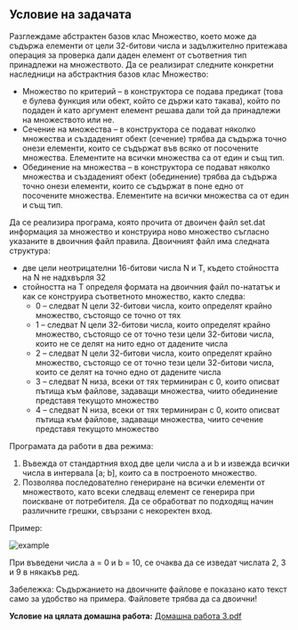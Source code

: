 ## Условие на задачата

Разглеждаме абстрактен базов клас Множество, което може да съдържа елементи от цели 32-битови числа и задължително притежава операция за проверка дали даден елемент от съответния тип принадлежи на множеството.
Да се реализират следните конкретни наследници на абстрактния базов клас Множество:

- Множество по критерий – в конструктора се подава предикат (това е булева функция или обект, който се държи като такава), който по подаден ѝ като аргумент елемент решава дали той да принадлежи на множеството или не.
- Сечение на множества – в конструктора се подават няколко множества и създаденият обект (сечение) трябва да съдържа точно онези елементи, които се съдържат във всяко от посочените множества. Елементите на всички множества са от един и същ тип.
- Обединение на множества – в конструктора се подават няколко множества и създаденият обект (обединение) трябва да съдържа точно онези елементи, които се съдържат в поне едно от посочените множества. Елементите на всички множества са от един и същ тип.

Да се реализира програма, която прочита от двоичeн файл set.dat информация за множество и конструира ново множество съгласно указаните в двоичния файл правила.
Двоичният файл има следната структура:
- две цели неотрицателни 16-битови числа N и Т, където стойността на N не надхвърля 32
- стойността на T определя формата на двоичния файл по-нататък и как се конструира съответното множество, както следва:
    - 0 – следват N цели 32-битови числа, които определят крайно множество, състоящо се точно от тях
    - 1 – следват N цели 32-битови числа, които определят крайно множество, състоящо се от  точно тези цели 32-битови числа, които не се делят на нито едно от дадените числа
    - 2 – следват N цели 32-битови числа, които определят крайно множество, състоящо се от  точно тези цели 32-битови числа, които се делят на точно едно от дадените числа
    - 3 – следват N низа, всеки от тях терминиран с 0, които описват пътища към файлове, задаващи множества, чиито обединение представя текущото множество
    - 4 – следват N низа, всеки от тях терминиран с 0, които описват пътища към файлове, задаващи множества, чиито сечение представя текущото множество

Програмата да работи в два режима:
1. Въвежда от стандартния вход две цели числа a и b и извежда всички числа в интервала [a; b], които са в построеното множество.
2. Позволява последователно генериране на всички елементи от множеството, като всеки следващ елемент се генерира при поискване от потребителя.
Да се обработват по подходящ начин различните грешки, свързани с некоректен вход.

Пример:

![example](https://github.com/rayagrigorova/assignment-class-set/assets/72023155/84e95fc7-16c6-4324-b704-c9d2e8436ff6)

При въведени числа a = 0 и b = 10, се очаква да се изведат числата 2, 3 и 9 в някакъв ред. 

Забележка: Съдържанието на двоичните файлове е показано като текст само за удобство на примера. Файловете трябва да са двоични!

**Условие на цялата домашна работа:** 
[Домашна работа 3.pdf](https://github.com/rayagrigorova/assignment-class-set/files/12185514/3.pdf)
